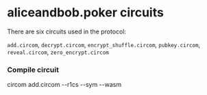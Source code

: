 # aliceandbob.poker circuits

There are six circuits used in the protocol:

`add.circom`, `decrypt.circom`, `encrypt_shuffle.circom`, `pubkey.circom`, `reveal.circom`, `zero_encrypt.circom`

### Compile circuit

circom add.circom --r1cs --sym --wasm
